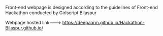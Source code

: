 Front-end webpage is designed according to the guidelines of Front-end Hackathon conducted by Girlscript Bilaspur

Webpage hosted link---> https://deepaarm.github.io/Hackathon-Bilaspur.github.io/
